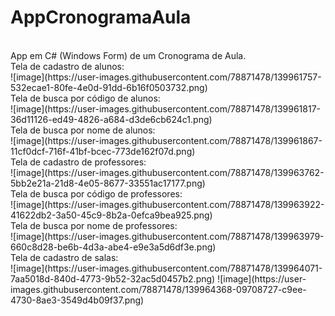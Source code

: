 # AppCronogramaAula
<br/>
App em C# (Windows Form) de um Cronograma de Aula.
<br/>
Tela de cadastro de alunos:
<br/>
![image](https://user-images.githubusercontent.com/78871478/139961757-532ecae1-80fe-4e0d-91dd-6b16f0503732.png)
<br/>
Tela de busca por código de alunos:
<br/>
![image](https://user-images.githubusercontent.com/78871478/139961817-36d11126-ed49-4826-a684-d3de6cb624c1.png)
<br/>
Tela de busca por nome de alunos:
<br/>
![image](https://user-images.githubusercontent.com/78871478/139961867-11cf0dcf-716f-41bf-bcec-773de162f07d.png)
<br/>
Tela de cadastro de professores:
<br/>
![image](https://user-images.githubusercontent.com/78871478/139963762-5bb2e21a-21d8-4e05-8677-33551ac17177.png)
<br/>
Tela de busca por código de professores:
<br/>
![image](https://user-images.githubusercontent.com/78871478/139963922-41622db2-3a50-45c9-8b2a-0efca9bea925.png)
<br/>
Tela de busca por nome de professores:
<br/>
![image](https://user-images.githubusercontent.com/78871478/139963979-660c8d28-be6b-4d3a-abe4-e9e3a5d6df3e.png)
<br/>
Tela de cadastro de salas:
<br/>
![image](https://user-images.githubusercontent.com/78871478/139964071-7aa5018d-840d-4773-9b52-32ac5d0457b2.png)
![image](https://user-images.githubusercontent.com/78871478/139964368-09708727-c9ee-4730-8ae3-3549d4b09f37.png)
